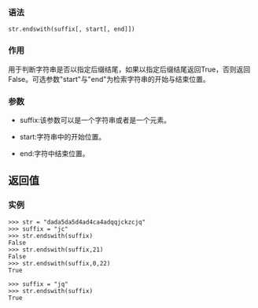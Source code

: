 ### 语法

```
str.endswith(suffix[, start[, end]])
```

### 作用

用于判断字符串是否以指定后缀结尾，如果以指定后缀结尾返回True，否则返回False。可选参数"start"与"end"为检索字符串的开始与结束位置。

### 参数

* suffix:该参数可以是一个字符串或者是一个元素。

* start:字符串中的开始位置。

* end:字符中结束位置。

## 返回值

### 实例

```
>>> str = "dada5da5d4ad4ca4adqqjckzcjq"
>>> suffix = "jc"
>>> str.endswith(suffix)
False
>>> str.endswith(suffix,21)
False
>>> str.endswith(suffix,0,22)
True

>>> suffix = "jq"
>>> str.endswith(suffix)
True
```



